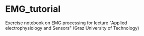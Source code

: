 # EMG_tutorial
Exercise notebook on EMG processing for lecture "Applied electrophysiology and Sensors" (Graz University of Technology)
